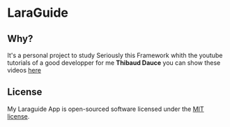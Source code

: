 # LaraGuide

## Why?

It's a personal project to study Seriously this Framework whith the youtube tutorials of a good developper for me 
**Thibaud Dauce** you can show these videos [here](https://www.youtube.com/user/tdauce)

## License

My Laraguide App is open-sourced software licensed under the [MIT license](https://opensource.org/licenses/MIT).